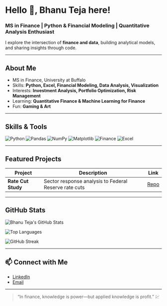 # Hello 👋, Bhanu Teja here!

### MS in Finance | Python & Financial Modeling | Quantitative Analysis Enthusiast

I explore the intersection of **finance and data**, building analytical models, and sharing insights through code.  

---

## About Me
- MS in Finance, University at Buffalo  
- Skills: **Python, Excel, Financial Modeling, Data Analysis, Visualization**  
- Interests: **Investment Analysis, Portfolio Optimization, Risk Management**  
- Learning: **Quantitative Finance & Machine Learning for Finance**  
- Fun: **Gaming & Art**  

---

## Skills & Tools
![Python](https://img.shields.io/badge/Python-3776AB?style=for-the-badge&logo=python&logoColor=white)
![Pandas](https://img.shields.io/badge/Pandas-150458?style=for-the-badge&logo=pandas&logoColor=white)
![NumPy](https://img.shields.io/badge/NumPy-013243?style=for-the-badge&logo=numpy&logoColor=white)
![Matplotlib](https://img.shields.io/badge/Matplotlib-EE0000?style=for-the-badge&logo=matplotlib&logoColor=white)
![Finance](https://img.shields.io/badge/Finance-2bbc8a?style=for-the-badge)
![Excel](https://img.shields.io/badge/Excel-217346?style=for-the-badge&logo=microsoft-excel&logoColor=white)

---

## Featured Projects
| Project | Description | Link |
|---------|-------------|------|
| **Rate Cut Study** | Sector response analysis to Federal Reserve rate cuts | [Repo](https://github.com/Bhanu-Teja-Dunna/Fedrate_cut_analysis) |

---

## GitHub Stats

![Bhanu Teja's GitHub Stats](https://github-readme-stats.vercel.app/api?username=Bhanu-Teja-Dunna&show_icons=true&count_private=true&theme=radical)  

![Top Languages](https://github-readme-stats.vercel.app/api/top-langs/?username=Bhanu-Teja-Dunna&layout=compact&theme=radical)

![GitHub Streak](https://github-readme-streak-stats.herokuapp.com/?user=Bhanu-Teja-Dunna&theme=radical)

---

## 📫 Connect with Me
- [LinkedIn](https://www.linkedin.com/in/bhanu-teja-dunna)
- [Email](mailto:dunnabhanutej@gmail.com)

---

> “In finance, knowledge is power—but applied knowledge is profit.” 💹

